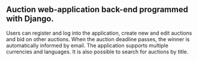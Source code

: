 ## Auction web-application back-end programmed with Django. 

Users can register and log into the application, create new and edit auctions and bid on
other auctions. When the auction deadline passes, the winner is automatically informed by
email. The application supports multiple currencies and languages. It is also possible to
search for auctions by title.

